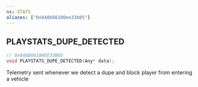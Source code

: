 ```yaml
---
ns: STATS
aliases: ["0x848b66100ee33b05"]
---
```

## PLAYSTATS_DUPE_DETECTED

```c
// 0x848B66100EE33B05
void PLAYSTATS_DUPE_DETECTED(Any* data);
```

Telemetry sent whenever we detect a dupe and block player from entering a vehicle


